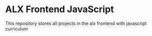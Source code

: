 # ALX Frontend JavaScript

This repository stores all projects in the alx frontend with javascript curriculum
